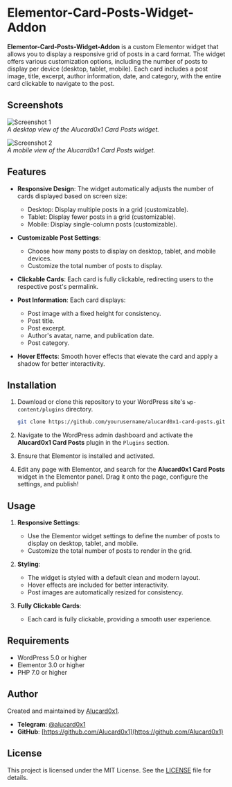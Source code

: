 
# Elementor-Card-Posts-Widget-Addon


**Elementor-Card-Posts-Widget-Addon** is a custom Elementor widget that allows you to display a responsive grid of posts in a card format. The widget offers various customization options, including the number of posts to display per device (desktop, tablet, mobile). Each card includes a post image, title, excerpt, author information, date, and category, with the entire card clickable to navigate to the post.

## Screenshots

![Screenshot 1](screenshot1.png)  
_A desktop view of the Alucard0x1 Card Posts widget._

![Screenshot 2](screenshot2.png)  
_A mobile view of the Alucard0x1 Card Posts widget._


## Features

- **Responsive Design**: The widget automatically adjusts the number of cards displayed based on screen size:
  - Desktop: Display multiple posts in a grid (customizable).
  - Tablet: Display fewer posts in a grid (customizable).
  - Mobile: Display single-column posts (customizable).
  
- **Customizable Post Settings**:
  - Choose how many posts to display on desktop, tablet, and mobile devices.
  - Customize the total number of posts to display.

- **Clickable Cards**: Each card is fully clickable, redirecting users to the respective post's permalink.
  
- **Post Information**: Each card displays:
  - Post image with a fixed height for consistency.
  - Post title.
  - Post excerpt.
  - Author's avatar, name, and publication date.
  - Post category.
  
- **Hover Effects**: Smooth hover effects that elevate the card and apply a shadow for better interactivity.


## Installation

1. Download or clone this repository to your WordPress site's `wp-content/plugins` directory.
   ```bash
   git clone https://github.com/yourusername/alucard0x1-card-posts.git
   ```

2. Navigate to the WordPress admin dashboard and activate the **Alucard0x1 Card Posts** plugin in the `Plugins` section.

3. Ensure that Elementor is installed and activated.

4. Edit any page with Elementor, and search for the **Alucard0x1 Card Posts** widget in the Elementor panel. Drag it onto the page, configure the settings, and publish!

## Usage

1. **Responsive Settings**:
   - Use the Elementor widget settings to define the number of posts to display on desktop, tablet, and mobile.
   - Customize the total number of posts to render in the grid.

2. **Styling**:
   - The widget is styled with a default clean and modern layout.
   - Hover effects are included for better interactivity.
   - Post images are automatically resized for consistency.

3. **Fully Clickable Cards**:
   - Each card is fully clickable, providing a smooth user experience.


## Requirements

- WordPress 5.0 or higher
- Elementor 3.0 or higher
- PHP 7.0 or higher

## Author

Created and maintained by [Alucard0x1](https://github.com/Alucard0x1).

- **Telegram**: [@alucard0x1](https://t.me/alucard0x1)
- **GitHub**: [https://github.com/Alucard0x1](https://github.com/Alucard0x1)

## License

This project is licensed under the MIT License. See the [LICENSE](LICENSE) file for details.

